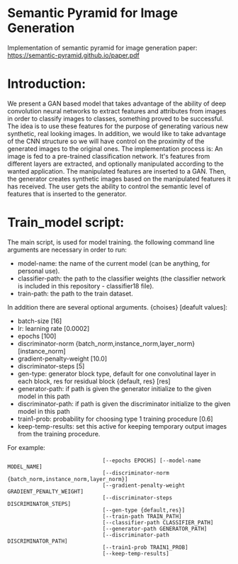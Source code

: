 # Semantic Pyramid for Image Generation
Implementation of semantic pyramid for image generation paper: https://semantic-pyramid.github.io/paper.pdf

# Introduction:
We present a GAN based model that takes advantage of the ability of deep convolution neural networks to extract features and attributes from images in order to classify images to classes, something proved to be successful. The idea is to use these features for the purpose of generating various new synthetic, real looking images. In addition, we would like to take advantage of the CNN structure so we will have control on the proximity of the generated images to the original ones. 
The implementation process is: 
An image is fed to a pre-trained classification network. It's features from different layers are extracted, and optionally manipulated according to the wanted application. The manipulated features are inserted to a GAN. Then, the generator creates synthetic images based on the manipulated features it has received. The user gets the ability to control the semantic level of features that is inserted to the generator.

# Train_model script:
 The main script, is used for model training. the following command line arguments are necessary in order to run:
 - model-name: the name of the current model (can be anything, for personal use).
 - classifier-path: the path to the classifier weights (the classifier network is included in this repository - classifier18 file).
 - train-path: the path to the train dataset.

 In addition there are several optional arguments. {choises} [deafult values]:
 - batch-size [16]
 - lr: learning rate [0.0002]
 - epochs [100]
 - discriminator-norm {batch_norm,instance_norm,layer_norm} [instance_norm]
 - gradient-penalty-weight [10.0]
 - discriminator-steps [5]
 - gen-type: generator block type, default for one convolutinal layer in each block, res for residual block {default, res} [res]
 - generator-path: if path is given the generator initialize to the given model in this path
 - discriminator-path: if path is given the discriminator initialize to the given model in this path
 - train1-prob: probability for choosing type 1 training procedure [0.6]
 - keep-temp-results: set this active for keeping temporary output images from the training procedure.

For example: 
``` python3 train_model.py [-h] [--batch-size BATCH_SIZE] [--lr LR]
                              [--epochs EPOCHS] [--model-name MODEL_NAME]
                              [--discriminator-norm {batch_norm,instance_norm,layer_norm}]
                              [--gradient-penalty-weight GRADIENT_PENALTY_WEIGHT]
                              [--discriminator-steps DISCRIMINATOR_STEPS]
                              [--gen-type {default,res}]
                              [--train-path TRAIN_PATH]
                              [--classifier-path CLASSIFIER_PATH]
                              [--generator-path GENERATOR_PATH]
                              [--discriminator-path DISCRIMINATOR_PATH]
                              [--train1-prob TRAIN1_PROB]
                              [--keep-temp-results]
 ```
